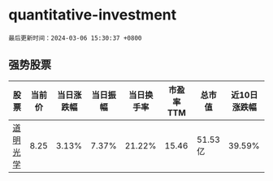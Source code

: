 # quantitative-investment

`最后更新时间：2024-03-06 15:30:37 +0800`

## 强势股票

|股票|当前价|当日涨跌幅|当日振幅|当日换手率|市盈率TTM|总市值|近10日涨跌幅|
|----|----|----|----|----|----|----|----|
|[道明光学](https://xueqiu.com/S/SZ002632)|8.25|3.13%|7.37%|21.22%|15.46|51.53亿|39.59%|
